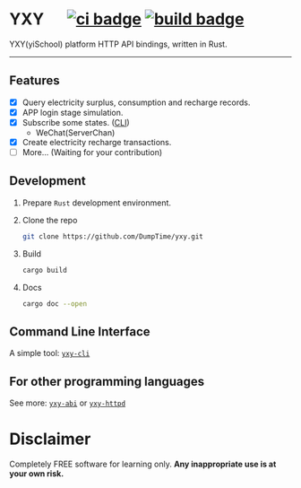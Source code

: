# YXY &emsp; [![ci badge]][ci] [![build badge]][build]

[crates badge]: https://img.shields.io/crates/v/yxy.svg?logo=rust
[crates.io]: https://crates.io/crates/yxy
[docs badge]: https://img.shields.io/docsrs/yxy/latest?label=docs.rs&logo=docs.rs
[docs.rs]: https://docs.rs/yxy
[ci badge]: https://github.com/DumpTime/yxy/actions/workflows/ci.yml/badge.svg
[ci]: https://github.com/DumpTime/yxy/actions/workflows/ci.yml 
[build badge]: https://github.com/DumpTime/yxy/actions/workflows/build.yml/badge.svg
[build]: https://github.com/DumpTime/yxy/actions/workflows/build.yml

YXY(yiSchool) platform HTTP API bindings, written in Rust.

---

## Features

- [X] Query electricity surplus, consumption and recharge records.
- [X] APP login stage simulation.
- [X] Subscribe some states. ([CLI][yxy-cli])
  - WeChat(ServerChan)
- [X] Create electricity recharge transactions.
- [ ] More... (Waiting for your contribution)

## Development

1. Prepare `Rust` development environment.
2. Clone the repo

   ```bash
   git clone https://github.com/DumpTime/yxy.git
   ```
3. Build
   
   ```bash
   cargo build
   ```
4. Docs
   
   ```bash
   cargo doc --open
   ```

## Command Line Interface

A simple tool: [`yxy-cli`][yxy-cli]

## For other programming languages

See more: [`yxy-abi`][yxy-abi] or [`yxy-httpd`][yxy-httpd]

# Disclaimer
Completely FREE software for learning only.
**Any inappropriate use is at your own risk.**

[yxy-cli]: https://github.com/DumpTime/yxy/tree/dev/crates/cli
[yxy-abi]: https://github.com/DumpTime/yxy/tree/dev/crates/abi
[yxy-httpd]: https://github.com/DumpTime/yxy/tree/dev/crates/httpd